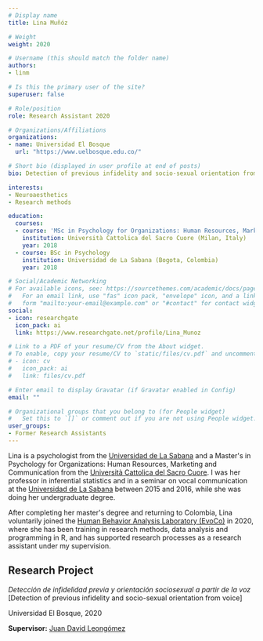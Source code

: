 ```yaml
---
# Display name
title: Lina Muñóz

# Weight
weight: 2020

# Username (this should match the folder name)
authors:
- linm

# Is this the primary user of the site?
superuser: false

# Role/position
role: Research Assistant 2020

# Organizations/Affiliations
organizations:
- name: Universidad El Bosque
  url: "https://www.uelbosque.edu.co/"

# Short bio (displayed in user profile at end of posts)
bio: Detection of previous infidelity and socio-sexual orientation from voice

interests:
- Neuroaesthetics
- Research methods

education:
  courses:
  - course: 'MSc in Psychology for Organizations: Human Resources, Marketing and Communication'
    institution: Università Cattolica del Sacro Cuore (Milan, Italy)
    year: 2018
  - course: BSc in Psychology
    institution: Universidad de La Sabana (Bogota, Colombia)
    year: 2018

# Social/Academic Networking
# For available icons, see: https://sourcethemes.com/academic/docs/page-builder/#icons
#   For an email link, use "fas" icon pack, "envelope" icon, and a link in the
#   form "mailto:your-email@example.com" or "#contact" for contact widget.
social:
- icon: researchgate
  icon_pack: ai
  link: https://www.researchgate.net/profile/Lina_Munoz

# Link to a PDF of your resume/CV from the About widget.
# To enable, copy your resume/CV to `static/files/cv.pdf` and uncomment the lines below.
# - icon: cv
#   icon_pack: ai
#   link: files/cv.pdf

# Enter email to display Gravatar (if Gravatar enabled in Config)
email: ""

# Organizational groups that you belong to (for People widget)
#   Set this to `[]` or comment out if you are not using People widget.
user_groups:
- Former Research Assistants
---
```


Lina is a psychologist from the [Universidad de La Sabana](https://www.unisabana.edu.co/) and a Master's in Psychology for Organizations: Human Resources, Marketing and Communication from the [Università Cattolica del Sacro Cuore](https://www.unicatt.it/). I was her professor in inferential statistics and in a seminar on vocal communication at the [Universidad de La Sabana](https://www.unisabana.edu.co/) between 2015 and 2016, while she was doing her undergraduate degree.

After completing her master's degree and returning to Colombia, Lina voluntarily joined the [Human Behavior Analysis Laboratory (EvoCo)](/en/team/) in 2020, where she has been training in research methods, data analysis and programming in R, and has supported research processes as a research assistant under my supervision.

## **Research Project**  

*Detección de infidelidad previa y orientación sociosexual a partir de la voz* [Detection of previous infidelity and socio-sexual orientation from voice]

Universidad El Bosque, 2020

**Supervisor:** [Juan David Leongómez](/en/#about)
